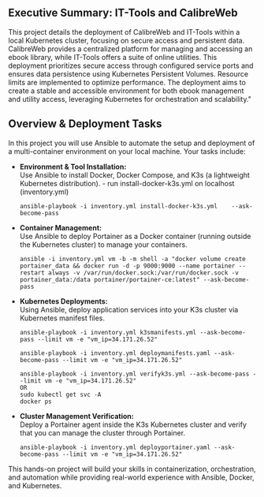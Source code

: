 ## Executive Summary: IT-Tools and CalibreWeb

This project details the deployment of CalibreWeb and IT-Tools within a local Kubernetes cluster, focusing on secure access and persistent data. CalibreWeb provides a centralized platform for managing and accessing an ebook library, while IT-Tools offers a suite of online utilities. This deployment prioritizes secure access through configured service ports and ensures data persistence using Kubernetes Persistent Volumes. Resource limits are implemented to optimize performance. The deployment aims to create a stable and accessible environment for both ebook management and utility access, leveraging Kubernetes for orchestration and scalability."

## Overview & Deployment Tasks
In this project you will use Ansible to automate the setup and deployment of a multi-container environment on your local machine. Your tasks include:

- **Environment & Tool Installation:**  
    Use Ansible to install Docker, Docker Compose, and K3s (a lightweight Kubernetes distribution).
        - run install-docker-k3s.yml on localhost (inventory.yml)

    ```
    ansible-playbook -i inventory.yml install-docker-k3s.yml    --ask-become-pass
    ```
    
- **Container Management:**  
    Use Ansible to deploy Portainer as a Docker container (running outside the Kubernetes cluster) to manage your containers.
    ```
    ansible -i inventory.yml vm -b -m shell -a "docker volume create portainer_data && docker run -d -p 9000:9000 --name portainer --restart always -v /var/run/docker.sock:/var/run/docker.sock -v portainer_data:/data portainer/portainer-ce:latest" --ask-become-pass
    ```

- **Kubernetes Deployments:**  
    Using Ansible, deploy application services into your K3s cluster via Kubernetes manifest files. 
    ```
    ansible-playbook -i inventory.yml k3smanifests.yml --ask-become-pass --limit vm -e "vm_ip=34.171.26.52"
    ```
    ```
    ansible-playbook -i inventory.yml deploymanifests.yaml --ask-become-pass --limit vm -e "vm_ip=34.171.26.52"
    ```
    ```
    ansible-playbook -i inventory.yml verifyk3s.yml --ask-become-pass --limit vm -e "vm_ip=34.171.26.52" 
    OR
    sudo kubectl get svc -A
    docker ps
    ```

- **Cluster Management Verification:**  
    Deploy a Portainer agent inside the K3s Kubernetes cluster and verify that you can manage the cluster through Portainer.
    ```
    ansible-playbook -i inventory.yml deployportainer.yaml --ask-become-pass --limit vm -e "vm_ip=34.171.26.52" 
    ```


This hands-on project will build your skills in containerization, orchestration, and automation while providing real-world experience with Ansible, Docker, and Kubernetes.

